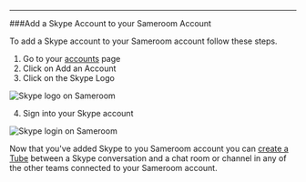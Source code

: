 ---
###Add a Skype Account to your Sameroom Account


To add a Skype account to your Sameroom account follow these steps.


1. Go to your <a href="https://sameroom.io/accounts/" target="_blank">accounts</a> page
2. Click on Add an Account
3. Click on the Skype Logo

![Skype logo on Sameroom](https://in.kato.im/9572c4e87bf2ba2d97191b88e4d733ce47f32f069b5fc6afd09d084dbc3427a9/Sameroom%20Select%20Skype%20copy%20%281%29.png)

4. Sign into your Skype account

![Skype login on Sameroom](https://in.kato.im/ff8415e1ee85bf542171c5cb862dbc30fe899f43f9c76ca338898b2f928fe4a/Sameroom%20Sign%20In%20Skype%20copy.png)

Now that you've added Skype to you Sameroom account you can [create a Tube](/getting-started/en/tubes) between a Skype conversation and a chat room or channel in any of the other teams connected to your Sameroom account.
